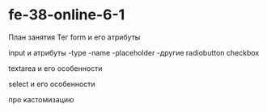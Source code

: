 # fe-38-online-6-1

План занятия
Тег form и его атрибуты

input и атрибуты
-type
-name
-placeholder
-другие
radiobutton
checkbox

textarea и его особенности

select и его особенности

про кастомизацию

